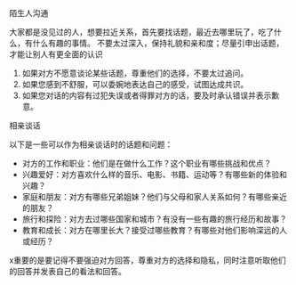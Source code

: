 
陌生人沟通

大家都是没见过的人，想要拉近关系，首先要找话题，最近去哪里玩了，吃了什么，有什么有趣的事情。
不要太过深入，保持礼貌和亲和度；尽量引申出话题，才能让别人有更全面的认识

1. 如果对方不愿意谈论某些话题，尊重他们的选择，不要太过追问。
2. 如果您感到不舒服，可以委婉地表达自己的感受，试图达成共识。
3. 如果您对话的内容有过犯失误或者得罪对方的话，要及时承认错误并表示歉意。

相亲谈话

以下是一些可以作为相亲谈话时的话题和问题：
- 对方的工作和职业：他们是在做什么工作？这个职业有哪些挑战和优点？
- 兴趣爱好：对方喜欢什么样的音乐、电影、书籍、运动等？有哪些新的体验和兴趣？
- 家庭和朋友：对方有哪些兄弟姐妹？他们与父母和家人关系如何？有哪些亲近的朋友？
- 旅行和探险：对方去过哪些国家和城市？有没有一些有趣的旅行经历和故事？
- 教育和成长：对方在哪里长大？接受过哪些教育？有哪些对他们影响深远的人或经历？

x重要的是要记得不要强迫对方回答，尊重对方的选择和隐私，同时注意听取他们的回答并发表自己的看法和回答。



